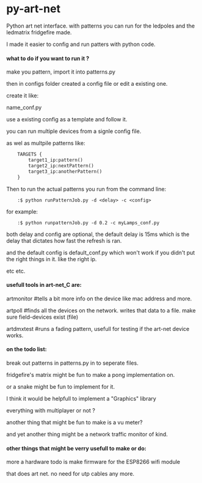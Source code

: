 py-art-net
==========

Python art net interface. with patterns you can run for the ledpoles and the ledmatrix fridgefire made.


I made it easier to config and run patters with python code.


#### what to do if you want to run it ?

make you pattern, import it into patterns.py

then in configs folder created a config file or edit a existing one.

create it like:

name_conf.py

use a existing config as a template and follow it.

you can run multiple devices from a signle config file.

as wel as multpile patterns like:


```python
	TARGETS {
		target1_ip:pattern()
		target2_ip:nextPattern()
		target3_ip:anotherPattern()
	}
```

Then to run the actual patterns you run from the command line:

```shell
	:$ python runPatternJob.py -d <delay> -c <config>
```

for example:

```shell
	:$ python runpatternJob.py -d 0.2 -c myLamps_conf.py
```

both delay and config are optional,
the default delay is 15ms which is the delay that dictates how fast the refresh is ran.

and the default config is default_conf.py
which won't work if you didn't put the right things in it. like the right ip.

etc etc.


#### usefull tools in art-net_C are:

artmonitor <ip>		#tells a bit more info on the device like mac address and more.

artpoll <broadcast> 	#finds all the devices on the network. writes that data to a file. make sure field-devices exist (file)

artdmxtest <ip>		#runs a fading pattern, usefull for testing if the art-net device works.



#### on the todo list:

break out patterns in patterns.py in to seperate files.

fridgefire's matrix might be fun to make a pong implementation on.

or a snake might be fun to implement for it.

I think it would be helpfull to implement a "Graphics" library

everything with multiplayer or not ?

another thing that might be fun to make is a vu meter?

and yet another thing might be a network traffic monitor of kind.

#### other things that might be verry usefull to make or do:

more a hardware todo is make firmware for the ESP8266 wifi module

that does art net. no need for utp cables any more.




